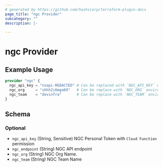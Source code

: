 ```yaml
---
# generated by https://github.com/hashicorp/terraform-plugin-docs
page_title: "ngc Provider"
subcategory: ""
description: |-
  
---
```


# ngc Provider



## Example Usage

```terraform
provider "ngc" {
  ngc_api_key = "nvapi-REDACTED" # Can be replaced with `NGC_API_KEY` environment variable.
  ngc_org     = "shhh2i6mga69"   # Can be replace with `NGC_ORG` environment variable.
  ngc_team    = "devinfra"       # Can be replace with `NGC_TEAM` environment variable.
}
```

<!-- schema generated by tfplugindocs -->
## Schema

### Optional

- `ngc_api_key` (String, Sensitive) NGC Personal Token with `Cloud Function` permission
- `ngc_endpoint` (String) NGC API endpoint
- `ngc_org` (String) NGC Org Name.
- `ngc_team` (String) NGC Team Name
